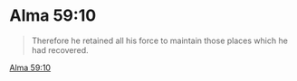 # Alma 59:10

> Therefore he retained all his force to maintain those places which he had recovered.

[Alma 59:10](https://www.churchofjesuschrist.org/study/scriptures/bofm/alma/59?lang=eng&id=p10#p10)


